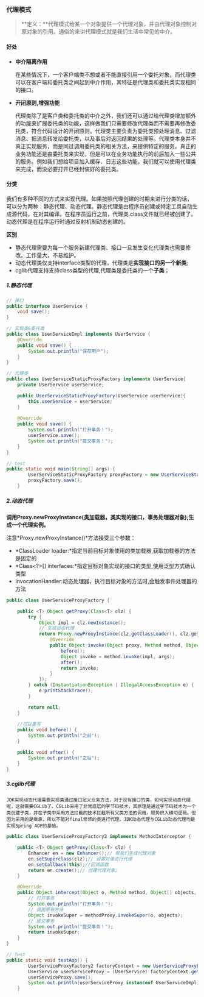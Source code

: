 ### 代理模式

>  **定义：**代理模式给某一个对象提供一个代理对象，并由代理对象控制对原对象的引用。通俗的来讲代理模式就是我们生活中常见的中介。

#### 好处

- **中介隔离作用**

  在某些情况下，一个客户端类不想或者不能直接引用一个委托对象，而代理类可以在客户端和委托类之间起到中介作用，其特征是代理类和委托类实现相同的接口。

- **开闭原则,增强功能**

  代理类除了是客户类和委托类的中介之外，我们还可以通过给代理类增加额外的功能来扩展委托类的功能，这样做我们只需要修改代理类而不需要再修改委托类，符合代码设计的开闭原则。代理类主要负责为委托类预处理消息、过滤消息、把消息转发给委托类，以及事后对返回结果的处理等。代理类本身并不真正实现服务，而是同过调用委托类的相关方法，来提供特定的服务。真正的业务功能还是由委托类来实现，但是可以在业务功能执行的前后加入一些公共的服务。例如我们想给项目加入缓存、日志这些功能，我们就可以使用代理类来完成，而没必要打开已经封装好的委托类。

#### 分类

   我们有多种不同的方式来实现代理。如果按照代理创建的时期来进行分类的话， 可以分为两种：静态代理、动态代理。静态代理是由程序员创建或特定工具自动生成源代码，在对其编译。在程序员运行之前，代理类.class文件就已经被创建了。动态代理是在程序运行时通过反射机制动态创建的。

**区别**

- 静态代理需要为每一个服务新建代理类、接口一旦发生变化代理类也需要修改。工作量大，不易维护。
- 动态代理类仅支持interface类型的代理，代理类是**实现接口的另一个新类**;
- cglib代理支持支持class类型的代理,代理类是委托类的一个**子类**；

##### 1.静态代理

```java
// 接口
public interface UserService {
    void save();
}
```

```java
// 实现类&委托类
public class UserServiceImpl implements UserService {
    @Override
    public void save() {
        System.out.println("保存用户");
    }
}
```

```java
// 代理类
public class UserServiceStaticProxyFactory implements UserService{
    private UserService userService;

    public UserServiceStaticProxyFactory(UserService userService){
        this.userService = userService;
    }
    
    @Override
    public void save() {
        System.out.println("打开事务！");
        userService.save();
        System.out.println("提交事务！");
    }
}
```

```java
// test 
public static void main(String[] args) {
        UserServiceStaticProxyFactory proxyFactory = new UserServiceStaticProxyFactory(new UserServiceImpl());
        proxyFactory.save();
    }

```

##### 2.动态代理

**调用Proxy.newProxyInstance(类加载器，类实现的接口，事务处理器对象);生成一个代理实例。**

注意*Proxy.newProxyInstance()*方法接受三个参数：

- *ClassLoader loader:*指定当前目标对象使用的类加载器,获取加载器的方法是固定的
- *Class<?>[] interfaces:*指定目标对象实现的接口的类型,使用泛型方式确认类型
- InvocationHandler:动态处理器，执行目标对象的方法时,会触发事件处理器的方法

```java
public class UserServiceProxyFactory {

    public <T> Object getProxy(Class<T> clz) {
        try {
            Object impl = clz.newInstance();
            // 生成动态代理
            return Proxy.newProxyInstance(clz.getClassLoader(), clz.getInterfaces(), new InvocationHandler() {
                @Override
                public Object invoke(Object proxy, Method method, Object[] args) throws Throwable {
                    before();
                    Object invoke = method.invoke(impl, args);
                    after();
                    return invoke;
                }
            });
        } catch (InstantiationException | IllegalAccessException e) {
            e.printStackTrace();
        }

        return null;
    }
    
    //可以重写
    public void before() {
        System.out.println("之前");
    }

    public void after() {
        System.out.println("之后");
    }
}
```

##### 3.cglib代理

 	JDK实现动态代理需要实现类通过接口定义业务方法，对于没有接口的类，如何实现动态代理呢，这就需要CGLib了。CGLib采用了非常底层的字节码技术，其原理是通过字节码技术为一个类创建子类，并在子类中采用方法拦截的技术拦截所有父类方法的调用，顺势织入横切逻辑。但因为采用的是继承，所以不能对final修饰的类进行代理。JDK动态代理与CGLib动态代理均是实现Spring AOP的基础。

```java
public class UserServiceProxyFactory2 implements MethodInterceptor {

    public <T> Object getProxy(Class<T> clz) {
        Enhancer en = new Enhancer();// 帮我们生成代理对象
        en.setSuperclass(clz);// 设置对谁进行代理
        en.setCallback(this);//回调函数
        return en.create();// 创建代理对象;
    }

    @Override
    public Object intercept(Object o, Method method, Object[] objects, MethodProxy methodProxy) throws Throwable {
        // 打开事务
        System.out.println("打开事务！");
        // 调用原有方法
        Object invokeSuper = methodProxy.invokeSuper(o, objects);
        // 提交事务
        System.out.println("提交事务！");
        return invokeSuper;
    }
}
```

```java
// Test  
public static void testAop() {
        UserServiceProxyFactory2 factoryContext = new UserServiceProxyFactory2();
        UserService userServiceProxy = (UserService) factoryContext.getProxy(UserServiceImpl.class);
        userServiceProxy.save();
        System.out.println(userServiceProxy instanceof UserServiceImpl);// 判断是否属于被代理对象类型
    }
```

